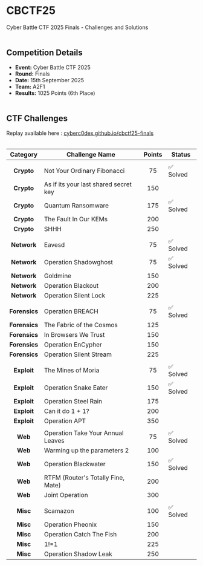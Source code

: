 # CBCTF25
Cyber Battle CTF 2025 Finals - Challenges and Solutions
<br><br>

## Competition Details
- **Event:** Cyber Battle CTF 2025
- **Round:** Finals
- **Date:** 15th September 2025
- **Team:** A2F1
- **Results:** 1025 Points (6th Place)
<br><br>

## CTF Challenges

Replay available here : [cyberc0dex.github.io/cbctf25-finals](https://cyberc0dex.github.io/cbctf25-finals/)
<br><br>

| Category | Challenge Name | Points | Status |
|:--------:|----------------|:------:|--------|
|  |  |  |  |
| **Crypto** | Not Your Ordinary Fibonacci | 75 | ✅ Solved |
| **Crypto** | As if its your last shared secret key | 150 |  |
| **Crypto** | Quantum Ransomware | 175 | ✅ Solved |
| **Crypto** | The Fault In Our KEMs | 200 |  |
| **Crypto** | SHHH | 250 |  |
|  |  |  |  |
| **Network** | Eavesd | 75 | ✅ Solved |
| **Network** | Operation Shadowghost | 75 | ✅ Solved |
| **Network** | Goldmine | 150 |  |
| **Network** | Operation Blackout | 200 |  |
| **Network** | Operation Silent Lock | 225 |  |
|  |  |  |  |
| **Forensics** | Operation BREACH | 75 | ✅ Solved |
| **Forensics** | The Fabric of the Cosmos | 125 |  |
| **Forensics** | In Browsers We Trust | 150 |  |
| **Forensics** | Operation EnCypher | 150 |  |
| **Forensics** | Operation Silent Stream | 225 |  |
|  |  |  |  |
| **Exploit** | The Mines of Moria | 75 | ✅ Solved |
| **Exploit** | Operation Snake Eater | 150 | ✅ Solved |
| **Exploit** | Operation Steel Rain | 175 |  |
| **Exploit** | Can it do 1 + 1? | 200 |  |
| **Exploit** | Operation APT | 350 |  |
|  |  |  |  |
| **Web** | Operation Take Your Annual Leaves | 75 | ✅ Solved |
| **Web** | Warming up the parameters 2 | 100 |  |
| **Web** | Operation Blackwater | 150 | ✅ Solved |
| **Web** | RTFM (Router's Totally Fine, Mate) | 200 |  |
| **Web** | Joint Operation | 300 |  |
|  |  |  |  |
| **Misc** | Scamazon | 100 | ✅ Solved |
| **Misc** | Operation Pheonix | 150 |  |
| **Misc** | Operation Catch The Fish | 200 |  |
| **Misc** | 1!=1 | 225 |  |
| **Misc** | Operation Shadow Leak | 250 |  |
